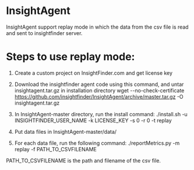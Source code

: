 # InsightAgent

InsightAgent support replay mode in which the data from the csv file is read and sent to insightfinder server.

# Steps to use replay mode:
1) Create a custom project on InsightFinder.com and get license key

2) Download the insightfinder agent code using this command, and untar insightagent.tar.gz in installation directory
wget --no-check-certificate https://github.com/insightfinder/InsightAgent/archive/master.tar.gz -O insightagent.tar.gz

3) In InsightAgent-master directory, run the install command:
./install.sh -u INSIGHTFINDER_USER_NAME -k LICENSE_KEY -s 0 -r 0 -t replay

4) Put data files in InsightAgent-master/data/

5) For each data file, run the following command:
./reportMetrics.py -m replay -f PATH_TO_CSVFILENAME

PATH_TO_CSVFILENAME is the path and filename of the csv file.

